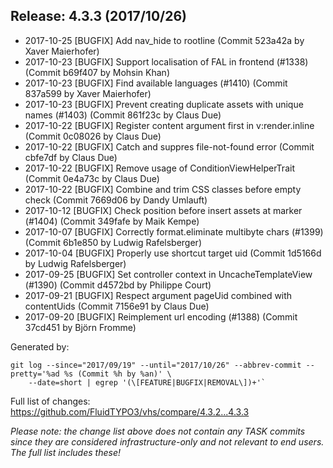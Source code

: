 ## Release: 4.3.3 (2017/10/26)

* 2017-10-25 [BUGFIX] Add nav_hide to rootline (Commit 523a42a by Xaver Maierhofer)
* 2017-10-23 [BUGFIX] Support localisation of FAL in frontend (#1338) (Commit b69f407 by Mohsin Khan)
* 2017-10-23 [BUGFIX] Find available languages (#1410) (Commit 837a599 by Xaver Maierhofer)
* 2017-10-23 [BUGFIX] Prevent creating duplicate assets with unique names (#1403) (Commit 861f23c by Claus Due)
* 2017-10-22 [BUGFIX] Register content argument first in v:render.inline (Commit 0c08026 by Claus Due)
* 2017-10-22 [BUGFIX] Catch and suppres file-not-found error (Commit cbfe7df by Claus Due)
* 2017-10-22 [BUGFIX] Remove usage of ConditionViewHelperTrait (Commit 0e4a73c by Claus Due)
* 2017-10-22 [BUGFIX] Combine and trim CSS classes before empty check (Commit 7669d06 by Dandy Umlauft)
* 2017-10-12 [BUGFIX] Check position before insert assets at marker (#1404) (Commit 349fafe by Maik Kempe)
* 2017-10-07 [BUGFIX] Correctly format.eliminate multibyte chars (#1399) (Commit 6b1e850 by Ludwig Rafelsberger)
* 2017-10-04 [BUGFIX] Properly use shortcut target uid (Commit 1d5166d by Ludwig Rafelsberger)
* 2017-09-25 [BUGFIX] Set controller context in UncacheTemplateView (#1390) (Commit d4572bd by Philippe Court)
* 2017-09-21 [BUGFIX] Respect argument pageUid combined with contentUids (Commit 7156e91 by Claus Due)
* 2017-09-20 [BUGFIX] Reimplement url encoding (#1388) (Commit 37cd451 by Björn Fromme)

Generated by:

```
git log --since="2017/09/19" --until="2017/10/26" --abbrev-commit --pretty='%ad %s (Commit %h by %an)' \
    --date=short | egrep '(\[FEATURE|BUGFIX|REMOVAL\])+'`
```

Full list of changes: https://github.com/FluidTYPO3/vhs/compare/4.3.2...4.3.3

*Please note: the change list above does not contain any TASK commits since they are considered 
infrastructure-only and not relevant to end users. The full list includes these!*

